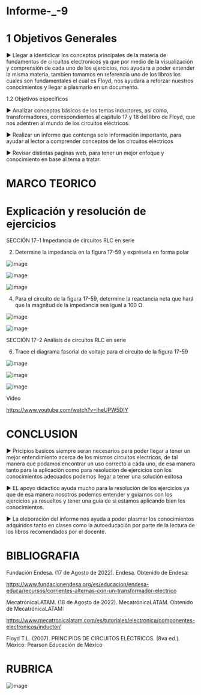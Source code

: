 # Informe-_-9

# 1 Objetivos Generales

► Llegar a identidicar los conceptos principales de la materia de fundamentos de circuitos electronicos ya que por medio de la visualización y comprensión de cada uno de los ejercicios, nos ayudara a poder entender la misma materia, tambien tomamos en referencia uno de los libros los cuales son fundamentales el cual es Floyd, nos ayudara a reforzar nuestros conocimientos y llegar a plasmarlo en un documento.

1.2 Objetivos específicos

► Analizar conceptos básicos de los temas inductores, así como, transformadores, correspondientes al capítulo 17 y 18 del libro de Floyd, que nos adentren al mundo de los circuitos eléctricos.

► Realizar un informe que contenga solo información importante, para ayudar al lector a comprender conceptos de los circuitos eléctricos

► Revisar distintas paginas web, para tener un mejor enfoque y conocimiento en base al tema a tratar.

# MARCO TEORICO

# Explicación y resolución de ejercicios

SECCIÓN 17–1 Impedancia de circuitos RLC en serie

2) Determine la impedancia en la figura 17-59 y exprésela en forma polar

![image](https://user-images.githubusercontent.com/105691698/187499560-fcfc88ca-5651-4c42-8b8b-10697e3a32d8.png)

![image](https://user-images.githubusercontent.com/105691698/187499643-26e878d4-0eb8-4a16-8013-d4de3b806089.png)

![image](https://user-images.githubusercontent.com/105691698/187499708-e23c25b9-56c8-4475-add5-b619eabf47ce.png)

4) Para el circuito de la figura 17-59, determine la reactancia neta que hará que la magnitud de la impedancia sea igual a 100 Ω.

![image](https://user-images.githubusercontent.com/105691698/187499904-4eff5fcc-92ed-4264-8358-f510ce914dca.png)

![image](https://user-images.githubusercontent.com/105691698/187499956-ab613ec2-be4c-445d-938c-40e65490b526.png)

SECCIÓN 17–2 Análisis de circuitos RLC en serie

6) Trace el diagrama fasorial de voltaje para el circuito de la figura 17-59

![image](https://user-images.githubusercontent.com/105691698/187500174-912a6d8b-26f9-4d89-8d94-d84baf2d38da.png)

![image](https://user-images.githubusercontent.com/105691698/187500238-a5b9b3b5-d3a8-4ca7-8062-3e7b304e0d9f.png)

![image](https://user-images.githubusercontent.com/105691698/187529429-fc0ef27b-ff7f-4668-b874-61c98d38e448.png)

Video

https://www.youtube.com/watch?v=iheUPW5DIY

# CONCLUSION
► Pricipios basicos siempre seran necesarios para poder llegar a tener un mejor entendimiento acerca de los mismos circuitos electricos, de tal manera que podamos encontrar un uso correcto a cada uno, de esa manera tanto para la aplicación como para resolución de ejercicios con los conocimientos adecuados podemos llegar a tener una solución exitosa

► EL apoyo didactico ayuda mucho para la resolución de los ejercicios ya que de esa manera nosotros podemos entender y guiarnos con los ejercicios ya resueltos y tener una guia de si estamos aplicando bien los conocimientos.

► La eleboración del informe nos ayuda a poder plasmar los conocimientos adquiridos tanto en clases como la autoeducación por parte de la lectura de los libros recomendados por el docente.

# BIBLIOGRAFIA
Fundación Endesa. (17 de Agosto de 2022). Endesa. Obtenido de Endesa:

https://www.fundacionendesa.org/es/educacion/endesa-educa/recursos/corrientes-alternas-con-un-transformador-electrico

MecatrónicaLATAM. (18 de Agosto de 2022). MecatrónicaLATAM. Obtenido de MecatrónicaLATAM:

https://www.mecatronicalatam.com/es/tutoriales/electronica/componentes-electronicos/inductor/

Floyd T.L. (2007). PRINCIPIOS DE CIRCUITOS ELÉCTRICOS. (8va ed.). México: Pearson Educación de México

# RUBRICA

![image](https://user-images.githubusercontent.com/105691698/187489032-f8832e16-6dde-4252-a95d-50fc0fa14c30.png)
